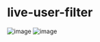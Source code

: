 # live-user-filter


![image](https://user-images.githubusercontent.com/55327081/231583486-8790f34b-fc2f-42ac-96d4-2667709e4ac6.png)
![image](https://user-images.githubusercontent.com/55327081/231583533-7310e605-d2ec-489a-b2a7-8a3c6f99f13d.png)
